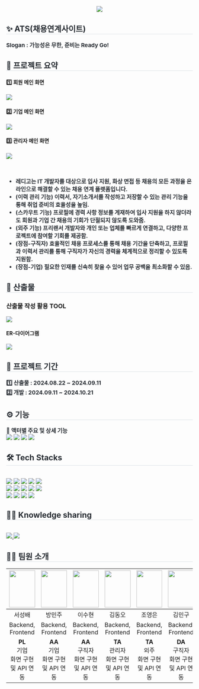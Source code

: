 <div align= "center"> 
    <img src="https://capsule-render.vercel.app/api?type=waving&color=24d59e&height=240&text=Ready%20Go!&animation=fadeIn&fontColor=000000&fontSize=70" />
    </div>
    <div style="text-align: left;"> 
    <h2 style="border-bottom: 1px solid #d8dee4; color: #282d33;"> ✨ ATS(채용연계사이트) </h2>  
    <div style="font-weight: 700; font-size: 15px; text-align: left; color: #282d33;"><strong>Slogan : </strong>가능성은 무한, 준비는 Ready Go!</div> 
    </div>
    <div style="text-align: left;"> 
    <h2 style="border-bottom: 1px solid #d8dee4; color: #282d33;"> 📄 프로젝트 요약 </h2>  
        <h4>1️⃣ 회원 메인 화면</h4><img src="https://github.com/user-attachments/assets/968e4698-076e-4187-8fef-0b074c8a451d">
        <br><h4>2️⃣ 기업 메인 화면</h4><img src="https://github.com/user-attachments/assets/977be6cb-0c4b-4e6e-942a-8778e4c576b4">
        <br><h4>3️⃣ 관리자 메인 화면</h4><img src="https://github.com/user-attachments/assets/6ce2974c-0994-4188-984b-d063b40fb2a4">
        <br><br><br>
        <div style="font-weight: 700; font-size: 15px; text-align: left; color: #282d33;"> 
        <ul dir="auto">
        <li> <strong>레디고</strong>는 IT 개발자를 대상으로 입사 지원, 화상 면접 등 채용의 모든 과정을 온라인으로 해결할 수 있는 채용 연계 플랫폼입니다.</li>
        <li> <strong>(이력 관리 기능)</strong> 이력서, 자기소개서를 작성하고 저장할 수 있는 관리 기능을 통해 취업 준비의 효율성을 높임.</li>
        <li> <strong>(스카우트 기능)</strong> 프로필에 경력 사항 정보를 게재하여 입사 지원을 하지 않더라도 회원과 기업 간 채용의 기회가 단절되지 않도록 도와줌.</li>
        <li> <strong>(외주 기능)</strong> 프리랜서 개발자와 개인 또는 업체를 빠르게 연결하고, 다양한 프로젝트에 참여할 기회를 제공함.</li>
        <li> <strong>(장점-구직자)</strong> 효율적인 채용 프로세스를 통해 채용 기간을 단축하고, 프로필과 이력서 관리를 통해 구직자가 자신의 경력을 체계적으로 정리할 수 있도록 지원함.</li>
        <li> <strong>(장점-기업)</strong> 필요한 인재를 신속히 찾을 수 있어 업무 공백을 최소화할 수 있음.</li>    
        </ul> 
    </div> 
    <div style="text-align: left;"> 
    <h2 style="border-bottom: 1px solid #d8dee4; color: #282d33;"> 📑 산출물 </h2>
    <h3>산출물 작성 활용 TOOL</h3><img src="https://github.com/user-attachments/assets/b8c3cbe0-a7e0-4577-849a-52e8b796d8c7">    
    <h4>ER-다이어그램</h4><img src="https://github.com/user-attachments/assets/4e53f42f-1d3a-46cd-96fd-9cf72084a1b5">
    </div>        
    <div style="text-align: left;"> 
    <h2 style="border-bottom: 1px solid #d8dee4; color: #282d33;"> 📅 프로젝트 기간 </h2>  
    <div style="font-weight: 700; font-size: 15px; text-align: left; color: #282d33;"> 1️⃣ <strong>산출물 : </strong>2024.08.22 ~ 2024.09.11 </div> 
    <div style="font-weight: 700; font-size: 15px; text-align: left; color: #282d33;"> 2️⃣ <strong>개발 : </strong>2024.09.11 ~ 2024.10.21 </div> 
    </div>     
    <div style="text-align: left;"> 
    <h2 style="border-bottom: 1px solid #d8dee4; color: #282d33;"> ⚙ 기능 </h2>  
    <div style="font-weight: 700; font-size: 15px; text-align: left; color: #282d33;"> 📌 <strong>액터별 주요 및 상세 기능</strong></div> 
    <img src="https://github.com/user-attachments/assets/27660aad-34e0-45cb-bd3f-e89ecd971f5d" />
    <img src="https://github.com/user-attachments/assets/22509abe-35ba-479b-ae06-ebef097e271f" />
    <img src="https://github.com/user-attachments/assets/f569533f-114a-4a01-8f21-9a08bfd16cf9" />
    <img src="https://github.com/user-attachments/assets/0fef4aab-27f3-4e3c-9aa9-d910fd403c0c" />    
    <div style="text-align: left;">
    <h2 style="border-bottom: 1px solid #d8dee4; color: #282d33;"> 🛠️ Tech Stacks </h2> <br> 
    <div style="margin: ; text-align: left;" "text-align: left;"> <img src="https://img.shields.io/badge/Amazon S3-569A31?style=for-the-badge&logo=Amazon S3&logoColor=white">
          <img src="https://img.shields.io/badge/Apache Tomcat-F8DC75?style=for-the-badge&logo=Apache Tomcat&logoColor=white">
          <img src="https://img.shields.io/badge/Amazon AWS-232F3E?style=for-the-badge&logo=Amazon AWS&logoColor=white">
          <img src="https://img.shields.io/badge/Bootstrap-7952B3?style=for-the-badge&logo=Bootstrap&logoColor=white">
          <img src="https://img.shields.io/badge/CSS3-1572B6?style=for-the-badge&logo=CSS3&logoColor=white">
          <br/><img src="https://img.shields.io/badge/Figma-F24E1E?style=for-the-badge&logo=Figma&logoColor=white">
          <img src="https://img.shields.io/badge/Github-181717?style=for-the-badge&logo=Github&logoColor=white">
          <img src="https://img.shields.io/badge/HTML5-E34F26?style=for-the-badge&logo=HTML5&logoColor=white">
          <img src="https://img.shields.io/badge/jQuery-0769AD?style=for-the-badge&logo=jQuery&logoColor=white">
          <img src="https://img.shields.io/badge/Java-007396?style=for-the-badge&logo=Java&logoColor=white">
          <br/><img src="https://img.shields.io/badge/Javascript-F7DF1E?style=for-the-badge&logo=Javascript&logoColor=white">
          <img src="https://img.shields.io/badge/Notion-000000?style=for-the-badge&logo=Notion&logoColor=white">
          <img src="https://img.shields.io/badge/Oracle-F80000?style=for-the-badge&logo=Oracle&logoColor=white">
          <img src="https://img.shields.io/badge/Spring-6DB33F?style=for-the-badge&logo=Spring&logoColor=white">
          </div>
    </div>
    <div style="text-align: left;">
    <h2 style="border-bottom: 1px solid #d8dee4; color: #282d33;"> 🧑‍💻 Knowledge sharing </h2> <br> 
    <div style="text-align: left;"> <a href=https://www.notion.so/1-Ready-Go-185f9c7e13ba41fb91b8de9e5cc63fd7> <img src="https://img.shields.io/badge/Notion-000000?style=for-the-badge&logo=Notion&logoColor=white&link=https://www.notion.so/1-Ready-Go-185f9c7e13ba41fb91b8de9e5cc63fd7"> </a>
        <a href=https://drive.google.com/drive/folders/19oIT0N0j0IHzIjdjmLAvE57pR2dZgN9a><img src="https://img.shields.io/badge/Google-ffd9df?style=for-the-badge&logo=Google&logoColor=white&link="https://drive.google.com/drive/folders/19oIT0N0j0IHzIjdjmLAvE57pR2dZgN9a"> </a>
          </div> 
    <div style="text-align: left;"></div> 
    </div>
    

<div style="text-align: left;"> 
<h2 style="border-bottom: 1px solid #d8dee4; color: #282d33;"> 💁‍♀️ 팀원 소개 </h2>  
<div> 
<markdown-accessiblity-table data-catalyst=""><table tabindex="0">
<thead>
<tr>
<th align="center"><a target="_blank" rel="noopener noreferrer" href="https://github.com/user-attachments/assets/1ba0edf3-4156-474a-b536-2ebe03acf347"><img src="https://github.com/user-attachments/assets/1ba0edf3-4156-474a-b536-2ebe03acf347" width="100%" height="100" style="max-width: 100%;"></a></th>
<th align="center"><a target="_blank" rel="noopener noreferrer" href="https://github.com/user-attachments/assets/b8b9452f-860b-4352-9be8-164471a001ff"><img src="https://github.com/user-attachments/assets/b8b9452f-860b-4352-9be8-164471a001ff" width="100%" height="100" style="max-width: 100%;"></a></th>
<th align="center"><a target="_blank" rel="noopener noreferrer" href="https://github.com/user-attachments/assets/39d46fe6-e4ae-4a99-8f1f-bc523dd29416"><img src="https://github.com/user-attachments/assets/39d46fe6-e4ae-4a99-8f1f-bc523dd29416" width="100%" height="100" style="max-width: 100%;"></a></th>    
<th align="center"><a target="_blank" rel="noopener noreferrer" href="https://github.com/user-attachments/assets/6ec09cd6-c3bd-4af0-ac9c-38cee4c1e995"><img src="https://github.com/user-attachments/assets/6ec09cd6-c3bd-4af0-ac9c-38cee4c1e995" width="100%" height="100" style="max-width: 100%;"></a></th>
<th align="center"><a target="_blank" rel="noopener noreferrer" href="https://github.com/user-attachments/assets/dbd2bdea-8a7d-480c-bbb7-60ec556450ca"><img src="https://github.com/user-attachments/assets/dbd2bdea-8a7d-480c-bbb7-60ec556450ca" width="100%" height="100" style="max-width: 100%;"></a></th> 
<th align="center"><a target="_blank" rel="noopener noreferrer" href="https://github.com/user-attachments/assets/43850f47-55f5-400f-89e1-59f650746d00"><img src="https://github.com/user-attachments/assets/43850f47-55f5-400f-89e1-59f650746d00" width="100%" height="100" style="max-width: 100%;"></a></th>
<th align="center"><a target="_blank" rel="noopener noreferrer" href="https://github.com/user-attachments/assets/02a408f4-d6b5-46dd-87ff-2229a22fcf1b"><img src="https://github.com/user-attachments/assets/02a408f4-d6b5-46dd-87ff-2229a22fcf1b" width="100%" height="100" style="max-width: 100%;"></a></th>
</tr>
</thead>
<tbody>
<tr>
<td align="center">서성배</td>
<td align="center">방민주</td>
<td align="center">이수현</td>
<td align="center">김동오</td>
<td align="center">조영은</td>
<td align="center">김민구</td>
<td align="center">박정인</td>
</tr>
<tr>
<td align="center">Backend, Frontend</td>
<td align="center">Backend, Frontend</td>
<td align="center">Backend, Frontend</td>
<td align="center">Backend, Frontend</td>
<td align="center">Backend, Frontend</td>
<td align="center">Backend, Frontend</td>
<td align="center">Backend, Frontend</td>    
</tr>
<tr>
<td align="center"><b>PL</b> <br> 기업 <br> 화면 구현 및 API 연동</td>
<td align="center"><b>AA</b> <br> 기업 <br> 화면 구현 및 API 연동</td>
<td align="center"><b>AA</b> <br> 구직자 <br> 화면 구현 및 API 연동</td>    
<td align="center"><b>TA</b> <br> 관리자 <br> 화면 구현 및 API 연동</td>
<td align="center"><b>TA</b> <br> 외주 <br> 화면 구현 및 API 연동</td>    
<td align="center"><b>DA</b> <br> 구직자 <br> 화면 구현 및 API 연동</td>
<td align="center"><b>UA</b> <br> 구직자 <br> 화면 구현 및 API 연동</td>
</tr>
</tbody>
</table></markdown-accessiblity-table>
</div> 
</div>
    
